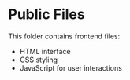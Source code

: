 # Public Files

This folder contains frontend files:
- HTML interface
- CSS styling
- JavaScript for user interactions